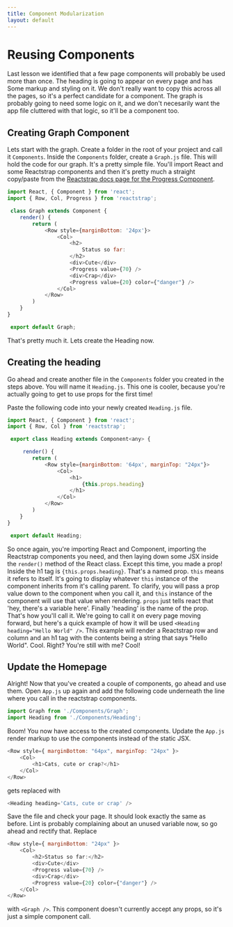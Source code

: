 ```yaml
---
title: Component Modularization
layout: default
---
```


# Reusing Components


Last lesson we identified that a few page components will probably be used more than once. The heading is going to appear on every page and has Some markup and styling on it. We don't really want to copy this across all the pages, so it's a perfect candidate for a component. The graph is probably going to need some logic on it, and we don't necesarily want the app file cluttered with that logic, so it'll be a component too.


## Creating Graph Component

Lets start with the graph. Create a folder in the root of your project and call it `Components`. Inside the `Components` folder, create a `Graph.js` file. This will hold the code for our graph. It's a pretty simple file. You'll import React and some Reactstrap components and then it's pretty much a straight copy/paste from the [Reactstrap docs page for the Progress Component](https://reactstrap.github.io/components/progress/).

```javascript
import React, { Component } from 'react';
import { Row, Col, Progress } from 'reactstrap';

 class Graph extends Component {
    render() {
        return (
            <Row style={marginBottom: '24px'}>
                <Col>
                    <h2>
                        Status so far:
                    </h2>
                    <div>Cute</div>
                    <Progress value={70} />
                    <div>Crap</div>
                    <Progress value={20} color={"danger"} />
                </Col>
            </Row>
        )
    }
}

 export default Graph;
 ```
That's pretty much it. Lets create the Heading now.

## Creating the heading

Go ahead and create another file in the `Components` folder you created in the steps above. You will name it `Heading.js`. This one is cooler, because you're actually going to get to use props for the first time!

Paste the following code into your newly created `Heading.js` file.

```javascript
import React, { Component } from 'react';
import { Row, Col } from 'reactstrap';

 export class Heading extends Component<any> {

     render() {
        return (
            <Row style={marginBottom: '64px', marginTop: "24px"}>
                <Col>
                    <h1>
                        {this.props.heading}
                    </h1>
                </Col>
            </Row>
        )
    }
}

 export default Heading; 
```

So once again, you're importing React and Component, importing the Reactstrap components you need, and then laying down some JSX inside the `render()` method of the React class. Except this time, you made a prop! Inside the h1 tag is `{this.props.heading}`. That's a named prop. `this` means it refers to itself. It's going to display whatever `this` instance of the component inherits from it's calling parent. To clarify, you will pass a prop value down to the component when you call it, and `this` instance of the component will use that value when rendering. `props` just tells react that 'hey, there's a variable here'. Finally 'heading' is the name of the prop. That's how you'll call it. We're going to call it on every page moving forward, but here's a quick example of how it will be used `<Heading heading="Hello World" />`. This example will render a Reactstrap row and column and an h1 tag with the contents being a string that says "Hello World". Cool. Right? You're still with me? Cool!

## Update the Homepage

Alright! Now that you've created a couple of components, go ahead and use them. Open `App.js` up again and add the following code underneath the line where you call in the reactstrap components.

```javascript
import Graph from './Components/Graph';
import Heading from './Components/Heading';
```

Boom! You now have access to the created components. Update the `App.js` render markup to use the components instead of the static JSX. 

```javascript
<Row style={ marginBottom: "64px", marginTop: "24px" }>
    <Col>
        <h1>Cats, cute or crap?</h1>
    </Col>
</Row>
```

gets replaced with 

```javascript
<Heading heading='Cats, cute or crap' />
```

Save the file and check your page. It should look exactly the same as before. Lint is probably complaining about an unused variable now, so go ahead and rectify that. Replace 

```javascript
<Row style={ marginBottom: "24px" }>
    <Col>
        <h2>Status so far:</h2>
        <div>Cute</div>
        <Progress value={70} />
        <div>Crap</div>
        <Progress value={20} color={"danger"} />
    </Col>
</Row>
```

with `<Graph />`. This component doesn't currently accept any props, so it's just a simple component call. 
